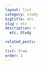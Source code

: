 ```yaml
---
layout: list
category: study
bigtitle: etc.
slug : etc
description: >
  etc. Study

related_posts:
  -
list: true
order: 3
---
```

